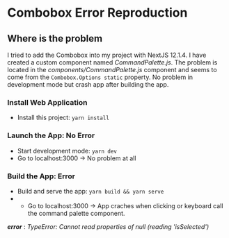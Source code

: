 # Combobox Error Reproduction

## Where is the problem

I tried to add the Combobox into my project with NextJS 12.1.4. I have created a custom component named _CommandPalette.js_.
The problem is located in the _components/CommandPalette.js_ component and seems to come from the `Combobox.Options static` property.
No problem in development mode but crash app after building the app.

### Install Web Application
- Install this project: `yarn install`

### Launch the App: No Error

- Start development mode: `yarn dev`
- Go to localhost:3000 -> No problem at all

### Build the App: Error

- Build and serve the app: `yarn build && yarn serve`
- - Go to localhost:3000 -> App craches when clicking or keyboard call the command palette component.

***error*** : _TypeError: Cannot read properties of null (reading 'isSelected')_